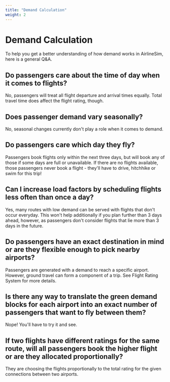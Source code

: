 ```yaml
---
title: "Demand Calculation"
weight: 2
---
```


# Demand Calculation

To help you get a better understanding of how demand works in AirlineSim, here is a general Q&A.

## Do passengers care about the time of day when it comes to flights?

No, passengers will treat all flight departure and arrival times equally. Total travel time does affect the flight rating, though.

## Does passenger demand vary seasonally?

No, seasonal changes currently don't play a role when it comes to demand.

## Do passengers care which day they fly?

Passengers book flights only within the next three days, but will book any of those if some days are full or unavailable. If there are no flights available, those passengers never book a flight - they'll have to drive, hitchhike or swim for this trip!

## Can I increase load factors by scheduling flights less often than once a day?

Yes, many routes with low demand can be served with flights that don't occur everyday. This won't help additionally if you plan further than 3 days ahead, however, as passengers don't consider flights that lie more than 3 days in the future.

## Do passengers have an exact destination in mind or are they flexible enough to pick nearby airports?

Passengers are generated with a demand to reach a specific airport. However, ground travel can form a component of a trip. See Flight Rating System for more details.

## Is there any way to translate the green demand blocks for each airport into an exact number of passengers that want to fly between them?

Nope! You'll have to try it and see.

## If two flights have different ratings for the same route, will all passengers book the higher flight or are they allocated proportionally?

They are choosing the flights proportionally to the total rating for the given connections between two airports.
